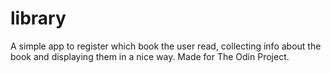 # library
A simple app to register which book the user read, collecting info about the book and displaying them in a nice way. Made for The Odin Project.
